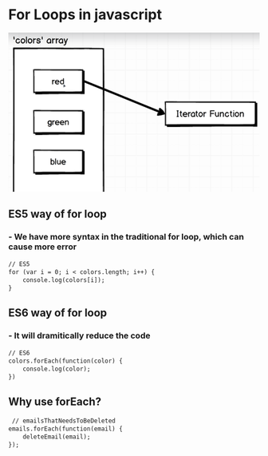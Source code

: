 # For Loops in javascript

![colors-array](./array-colors.png)

## ES5 way of for loop
### - We have more syntax in the traditional for loop, which can cause more error
<pre><code>// ES5
for (var i = 0; i < colors.length; i++) {
    console.log(colors[i]);
}
</code></pre>

## ES6 way of for loop
### - It will dramitically reduce the code
<pre><code>// ES6
colors.forEach(function(color) {
    console.log(color);
})
</code></pre>

## Why use forEach?
<pre><code> // emailsThatNeedsToBeDeleted
emails.forEach(function(email) {
    deleteEmail(email);
});
</code></pre>
